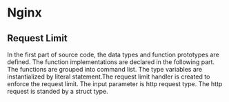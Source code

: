 # Nginx

## Request Limit

In the first part of source code, the data types and function prototypes are defined. The function implementations are declared in the following part. The functions are grouped into command list. The type variables are instantialized by literal statement.The request limit handler is created to enforce the request limit. The input parameter is http request type. The http request is standed by a struct type. 

